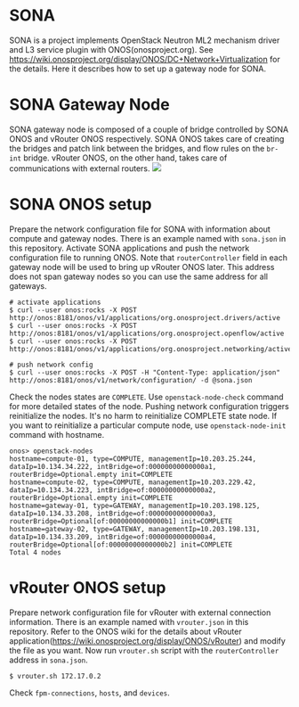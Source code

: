 # SONA
SONA is a project implements OpenStack Neutron ML2 mechanism driver and L3 service plugin with ONOS(onosproject.org). See https://wiki.onosproject.org/display/ONOS/DC+Network+Virtualization for the details.
Here it describes how to set up a gateway node for SONA. 

# SONA Gateway Node
SONA gateway node is composed of a couple of bridge controlled by SONA ONOS and vRouter ONOS respectively. SONA ONOS takes care of creating the bridges and patch link between the bridges, and flow rules on the `br-int` bridge. vRouter ONOS, on the other hand, takes care of communications with external routers.
![](https://66.media.tumblr.com/f41999bd5184bbdb437071981e0d6379/tumblr_oa7tlwI2nz1s0jpjfo1_1280.png)

# SONA ONOS setup
Prepare the network configuration file for SONA with information about compute and gateway nodes. There is an example named with `sona.json` in this repository. Activate SONA applications and push the network configuration file to running ONOS. Note that `routerController` field in each gateway node will be used to bring up vRouter ONOS later. This address does not span gateway nodes so you can use the same address for all gateways.
```
# activate applications
$ curl --user onos:rocks -X POST http://onos:8181/onos/v1/applications/org.onosproject.drivers/active
$ curl --user onos:rocks -X POST http://onos:8181/onos/v1/applications/org.onosproject.openflow/active
$ curl --user onos:rocks -X POST http://onos:8181/onos/v1/applications/org.onosproject.networking/active

# push network config
$ curl --user onos:rocks -X POST -H "Content-Type: application/json" http://onos:8181/onos/v1/network/configuration/ -d @sona.json
```
Check the nodes states are `COMPLETE`. Use `openstack-node-check` command for more detailed states of the node. Pushing network configuration triggers reinitialize the nodes. It's no harm to reinitialize COMPLETE state node. If you want to reinitialize a particular compute node, use `openstack-node-init` command with hostname.
```
onos> openstack-nodes
hostname=compute-01, type=COMPUTE, managementIp=10.203.25.244, dataIp=10.134.34.222, intBridge=of:00000000000000a1, routerBridge=Optional.empty init=COMPLETE
hostname=compute-02, type=COMPUTE, managementIp=10.203.229.42, dataIp=10.134.34.223, intBridge=of:00000000000000a2, routerBridge=Optional.empty init=COMPLETE
hostname=gateway-01, type=GATEWAY, managementIp=10.203.198.125, dataIp=10.134.33.208, intBridge=of:00000000000000a3, routerBridge=Optional[of:00000000000000b1] init=COMPLETE
hostname=gateway-02, type=GATEWAY, managementIp=10.203.198.131, dataIp=10.134.33.209, intBridge=of:00000000000000a4, routerBridge=Optional[of:00000000000000b2] init=COMPLETE
Total 4 nodes
```

# vRouter ONOS setup
Prepare network configuration file for vRouter with external connection information. There is an example named with `vrouter.json` in this repository. Refer to the ONOS wiki for the details about vRouter application(https://wiki.onosproject.org/display/ONOS/vRouter) and modify the file as you want. Now run `vrouter.sh` script with the `routerController` address in `sona.json`. 
```
$ vrouter.sh 172.17.0.2
```
Check `fpm-connections`, `hosts`, and `devices`.
